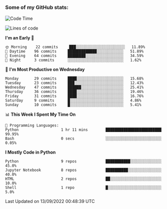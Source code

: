 ##
### Some of my GitHub stats:


<!--START_SECTION:waka-->
![Code Time](http://img.shields.io/badge/Code%20Time-0%20secs-blue)

![Lines of code](https://img.shields.io/badge/From%20Hello%20World%20I%27ve%20Written-9%20Million%20lines%20of%20code-blue)

**I'm an Early 🐤** 

```text
🌞 Morning    22 commits     ███░░░░░░░░░░░░░░░░░░░░░░   11.89% 
🌆 Daytime    96 commits     █████████████░░░░░░░░░░░░   51.89% 
🌃 Evening    64 commits     ████████░░░░░░░░░░░░░░░░░   34.59% 
🌙 Night      3 commits      ░░░░░░░░░░░░░░░░░░░░░░░░░   1.62%

```
📅 **I'm Most Productive on Wednesday** 

```text
Monday       29 commits     ████░░░░░░░░░░░░░░░░░░░░░   15.68% 
Tuesday      23 commits     ███░░░░░░░░░░░░░░░░░░░░░░   12.43% 
Wednesday    47 commits     ██████░░░░░░░░░░░░░░░░░░░   25.41% 
Thursday     36 commits     ████░░░░░░░░░░░░░░░░░░░░░   19.46% 
Friday       31 commits     ████░░░░░░░░░░░░░░░░░░░░░   16.76% 
Saturday     9 commits      █░░░░░░░░░░░░░░░░░░░░░░░░   4.86% 
Sunday       10 commits     █░░░░░░░░░░░░░░░░░░░░░░░░   5.41%

```


📊 **This Week I Spent My Time On** 

```text
💬 Programming Languages: 
Python                   1 hr 11 mins        █████████████████████████   99.95% 
Bash                     0 secs              ░░░░░░░░░░░░░░░░░░░░░░░░░   0.05%

```

**I Mostly Code in Python** 

```text
Python                   9 repos             ███████████░░░░░░░░░░░░░░   45.0% 
Jupyter Notebook         8 repos             ██████████░░░░░░░░░░░░░░░   40.0% 
HTML                     2 repos             ██░░░░░░░░░░░░░░░░░░░░░░░   10.0% 
Shell                    1 repo              █░░░░░░░░░░░░░░░░░░░░░░░░   5.0%

```



 Last Updated on 13/09/2022 00:48:39 UTC
<!--END_SECTION:waka-->

